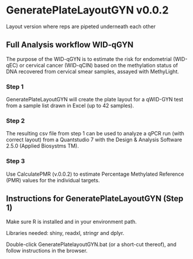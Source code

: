 # GeneratePlateLayoutGYN v0.0.2

Layout version where reps are pipeted underneath each other

## Full Analysis workflow WID-qGYN
The purpose of the WID-qGYN is to estimate the risk for endometrial (WID-qEC) or cervical cancer (WID-qCIN) based on the methylation status of DNA recovered from cervical smear samples, assayed with MethyLight.

### Step 1
GeneratePlateLayoutGYN will create the plate layout for a qWID-GYN test from a sample list drawn in Excel (up to 42 samples).

### Step 2
The resulting csv file from step 1 can be used to analyze a qPCR run (with correct layout) from a Quantstudio 7 with the Design & Analysis Software 2.5.0 (Applied Biosystms TM).

### Step 3
Use CalculatePMR (v.0.0.2) to estimate Percentage Methylated Reference (PMR) values for the individual targets.

## Instructions for GeneratePlateLayoutGYN (Step 1)

Make sure R is installed and in your environment path.

Libraries needed: shiny, readxl, stringr and dplyr.

Double-click GeneratePlatelayoutGYN.bat (or a short-cut thereof), and follow instructions in the browser.
